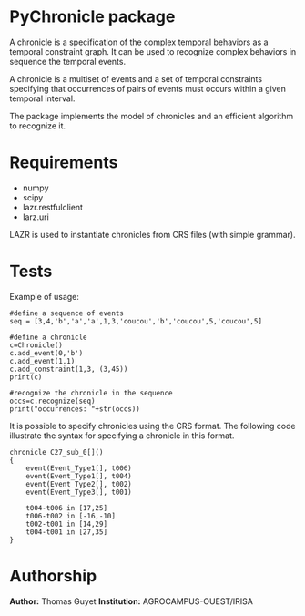 # PyChronicle package

A chronicle is a specification of the complex temporal behaviors as a temporal constraint graph. It can be used to recognize complex behaviors in sequence the temporal events.

A chronicle is a multiset of events and a set of temporal constraints specifying that occurrences of pairs of events must occurs within a given temporal interval.

The package implements the model of chronicles and an efficient algorithm to recognize it.

# Requirements

* numpy
* scipy
* lazr.restfulclient
* larz.uri

LAZR is used to instantiate chronicles from CRS files (with simple grammar).

# Tests

Example of usage:

    #define a sequence of events
    seq = [3,4,'b','a','a',1,3,'coucou','b','coucou',5,'coucou',5]
    
    #define a chronicle
    c=Chronicle()
    c.add_event(0,'b')
    c.add_event(1,1)
    c.add_constraint(1,3, (3,45))
    print(c)
    
    #recognize the chronicle in the sequence
    occs=c.recognize(seq)
    print("occurrences: "+str(occs))

It is possible to specify chronicles using the CRS format. The following code illustrate the syntax for specifying a chronicle in this format.

    chronicle C27_sub_0[]()
    {
	    event(Event_Type1[], t006)
	    event(Event_Type1[], t004)
	    event(Event_Type2[], t002)
	    event(Event_Type3[], t001)

	    t004-t006 in [17,25]
	    t006-t002 in [-16,-10]
	    t002-t001 in [14,29]
	    t004-t001 in [27,35]
    }


# Authorship

**Author:** Thomas Guyet
**Institution:** AGROCAMPUS-OUEST/IRISA


